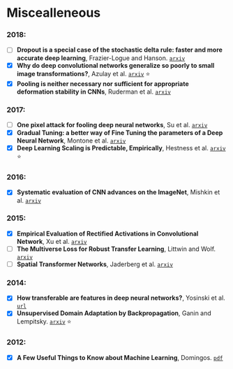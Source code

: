 # Miscealleneous

### 2018:

- [ ] **Dropout is a special case of the stochastic delta rule: faster and more accurate deep learning**, Frazier-Logue and Hanson. [`arxiv`](https://arxiv.org/abs/1808.03578v1)
- [X] **Why do deep convolutional networks generalize so poorly to small image transformations?**,
Azulay et al. [`arxiv`](https://arxiv.org/abs/1805.12177) :star:
- [X] **Pooling is neither necessary nor sufficient for appropriate deformation stability in CNNs**,
Ruderman et al. [`arxiv`](https://arxiv.org/abs/1804.04438)

### 2017:

- [ ] **One pixel attack for fooling deep neural networks**, Su et al.
[`arxiv`](https://arxiv.org/abs/1710.08864)
- [X] **Gradual Tuning: a better way of Fine Tuning the parameters of a Deep Neural Network**,
Montone et al. [`arxiv`](https://arxiv.org/abs/1711.10177)
- [X] **Deep Learning Scaling is Predictable, Empirically**, Hestness et al.
[`arxiv`](https://arxiv.org/abs/1712.00409) :star:

### 2016:

- [X] **Systematic evaluation of CNN advances on the ImageNet**, Mishkin et al.
[`arxiv`](https://arxiv.org/abs/1606.02228)

### 2015:

- [X] **Empirical Evaluation of Rectified Activations in Convolutional Network**,
Xu et al. [`arxiv`](https://arxiv.org/abs/1505.00853)
- [ ] **The Multiverse Loss for Robust Transfer Learning**, Littwin and Wolf.
[`arxiv`](https://arxiv.org/abs/1511.09033)
- [ ] **Spatial Transformer Networks**, Jaderberg et al.
[`arxiv`](https://arxiv.org/abs/1506.02025)

### 2014:

- [X] **How transferable are features in deep neural networks?**, Yosinski et al.
[`url`](http://papers.nips.cc/paper/5347-how-transferable-are-features-in-deep-neural-networks)
- [X] **Unsupervised Domain Adaptation by Backpropagation**, Ganin and Lempitsky.
[`arxiv`](https://arxiv.org/abs/1409.7495) :star:

### 2012:

- [X] **A Few Useful Things to Know about Machine Learning**, Domingos.
[`pdf`](https://homes.cs.washington.edu/~pedrod/papers/cacm12.pdf)